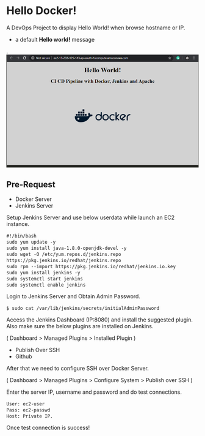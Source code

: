 # Hello Docker!

A DevOps Project to display Hello World! when browse hostname or IP. 
- a default **Hello world!** message

.![alt HelloWorld](https://github.com/adarshgeorge/CI_CD_Docker/blob/master/web/Hello_World.png)



## Pre-Request
- Docker Server
- Jenkins Server

Setup Jenkins Server and use below userdata while launch an EC2 instance.
```
#!/bin/bash
sudo yum update -y
sudo yum install java-1.8.0-openjdk-devel -y
sudo wget -O /etc/yum.repos.d/jenkins.repo https://pkg.jenkins.io/redhat/jenkins.repo
sudo rpm --import https://pkg.jenkins.io/redhat/jenkins.io.key
sudo yum install jenkins -y
sudo systemctl start jenkins
sudo systemctl enable jenkins
```

Login to Jenkins Server and Obtain Admin Password.

```
$ sudo cat /var/lib/jenkins/secrets/initialAdminPassword
```

Access the Jenkins Dashboard (IP:8080) and install the suggested plugin. Also make sure the below plugins are installed on Jenkins. 

( Dashboard > Managed Plugins > Installed Plugin )


* Publish Over SSH
* Github

After that we need to configure SSH over Docker Server.  


( Dashboard > Managed Plugins > Configure System >  Publish over SSH  )


Enter the server IP, username and password and do test connections.

```
User: ec2-user
Pass: ec2-passwd
Host: Private IP.
```

Once test connection is success!
